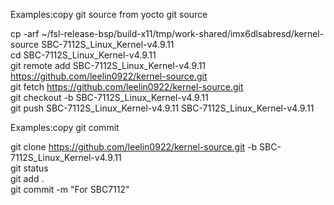 Examples:copy git source from yocto git source    

cp -arf ~/fsl-release-bsp/build-x11/tmp/work-shared/imx6dlsabresd/kernel-source SBC-7112S_Linux_Kernel-v4.9.11    
cd SBC-7112S_Linux_Kernel-v4.9.11   
git remote add SBC-7112S_Linux_Kernel-v4.9.11 https://github.com/leelin0922/kernel-source.git   
git fetch https://github.com/leelin0922/kernel-source.git   
git checkout -b SBC-7112S_Linux_Kernel-v4.9.11    
git push SBC-7112S_Linux_Kernel-v4.9.11 SBC-7112S_Linux_Kernel-v4.9.11    

Examples:copy git commit    

git clone https://github.com/leelin0922/kernel-source.git -b SBC-7112S_Linux_Kernel-v4.9.11   
git status    
git add .   
git commit -m "For SBC7112"
